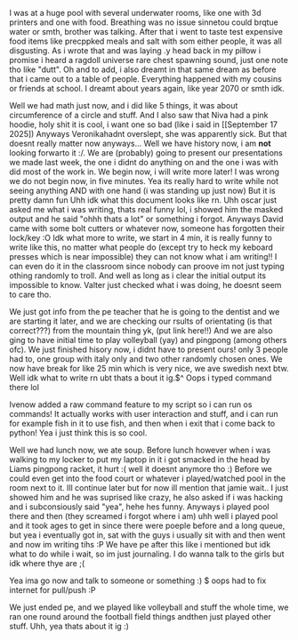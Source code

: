 I was at a huge pool with several underwater rooms, like one with 3d printers and one with food. Breathing was no issue sinnetou could brqtue water or smth, brother was talking. After that i went to taste test expensive food items like precppked meals and salt with som either people, it was all disgusting.
As i wrote that and was laying .y head back in my pilłow i promise i heard a ragdoll universe rare chest spawning sound, just one note tho like "dutt".
Oh and to add, i also dreamt in that same dream as before that i came out to a table of people. Everything happened with my cousins or friends at school. 
I dreamt about years again, like year 2070 or smth idk.

Well we had math just now, and i did like 5 things, it was about circumference of a circle and stuff. And I also saw that Niva had a pink hoodie, holy shit it is cool, i want one so bad (like i said in [[September 17 2025])
Anyways Veronikahadnt overslept, she was apparently sick. But that doesnt really matter now anyways...
Well we have history now, i am **not** looking forwarto it :/. We are (probably) going to present our presentations we made last week, the one i didnt do anything on and the one i was with did most of the work in. We begin now, i will write more later!
I was wrong we do not begin now, in five minutes. Yea its really hard to write while not seeing anything AND with one hand (i was standing up just now) But it is pretty damn fun
Uhh idk what this document looks like rn.
Uhh oscar just asked me what i was writing, thats real funny lol, i showed him the masked output and he said "ohhh thats a lot" or something i forgot. Anyways David came with some bolt cutters or whatever now, someone has forgotten their lock/key :O
Idk what more to write, we start in 4 min, it is really funny to write like this, no matter what people do (except try to heck my keboard presses which is near impossible) they can not know what i am writing!! I can even do it in the classroom since nobody can proove im not just typing othing randomly to troll. And well as long as i clear the initial output its impossible to know.
Valter just checked what i was doing, he doesnt seem to care tho.

We just got info from the pe teacher that he is going to the dentist and we are starting it later, and we are checking our rsults of orientating (is that correct???) from the mountain thing yk, (put link here!!) And we are also ging to have initial time to play volleyball (yay) and pingpong (among others ofc).
We just finished hisory now, i didnt have to present ours! only 3 people had to, one group with italy only and two other randomly chosen ones.  We now have break for like 25 min which is very nice, we ave swedish next btw. Well idk what to write rn ubt thats a bout it ig.$^
Oops i typed command there lol

Ivenow added a raw command feature to my script so i can run os commands! It actually works with user interaction and stuff, and i can run for example fish in it to use fish, and then when i exit that i come back to python! Yea  i just think this is so cool.

Well we had lunch now, we ate soup. Before lunch however when i was walking to my locker to put my laptop in it i got smacked in the head by Liams pingpong racket, it hurt :( well it doesnt anymore tho :)
Before we could even get into the food court or whatever i played/watched pool in the room next to it.
Ill continue later but for now ill mention that jamie wait..
I just showed him and he was suprised like crazy, he also asked if i was hacking and i subconsiously said "yea", hehe hes funny.
Anyways i played pool there and then (they screamed i forgot where i am) uhh well i played pool and it took ages to get in since there were poeple before and a long queue, but yea i eventually got in, sat with the guys i usually sit with and then went and now im writing tihs :P
We have pe after this like i mentioned but idk what to do while i wait, so im just journaling. I do wanna talk to the girls but idk where thye are ;(

Yea ima go now and talk to someone or something :)
$
oops
had to fix internet for pull/push :P


We just ended pe, and we played like volleyball and stuff the whole time, we ran one round around the football field things andthen just played other stuff. Uhh, yea thats about it ig :)
